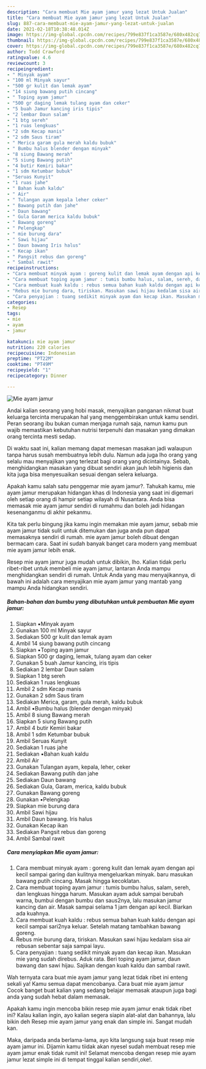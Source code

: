 ```yaml
---
description: "Cara membuat Mie ayam jamur yang lezat Untuk Jualan"
title: "Cara membuat Mie ayam jamur yang lezat Untuk Jualan"
slug: 887-cara-membuat-mie-ayam-jamur-yang-lezat-untuk-jualan
date: 2021-02-18T10:38:48.014Z
image: https://img-global.cpcdn.com/recipes/799e837f1ca3587e/680x482cq70/mie-ayam-jamur-foto-resep-utama.jpg
thumbnail: https://img-global.cpcdn.com/recipes/799e837f1ca3587e/680x482cq70/mie-ayam-jamur-foto-resep-utama.jpg
cover: https://img-global.cpcdn.com/recipes/799e837f1ca3587e/680x482cq70/mie-ayam-jamur-foto-resep-utama.jpg
author: Todd Crawford
ratingvalue: 4.6
reviewcount: 3
recipeingredient:
- " Minyak ayam"
- "100 ml Minyak sayur"
- "500 gr kulit dan lemak ayam"
- "14 siung bawang putih cincang"
- " Toping ayam jamur"
- "500 gr daging lemak tulang ayam dan ceker"
- "5 buah Jamur kancing iris tipis"
- "2 lembar Daun salam"
- "1 btg sereh"
- "1 ruas lengkuas"
- "2 sdm Kecap manis"
- "2 sdm Saus tiram"
- " Merica garam gula merah kaldu bubuk"
- " Bumbu halus blender dengan minyak"
- "8 siung Bawang merah"
- "5 siung Bawang putih"
- "4 butir Kemiri bakar"
- "1 sdm Ketumbar bubuk"
- "Seruas Kunyit"
- "1 ruas jahe"
- " Bahan kuah kaldu"
- " Air"
- " Tulangan ayam kepala leher ceker"
- " Bawang putih dan jahe"
- " Daun bawang"
- " Gula Garam merica kaldu bubuk"
- " Bawang goreng"
- " Pelengkap"
- " mie burung dara"
- " Sawi hijau"
- " Daun bawang Iris halus"
- " Kecap ikan"
- " Pangsit rebus dan goreng"
- " Sambal rawit"
recipeinstructions:
- "Cara membuat minyak ayam : goreng kulit dan lemak ayam dengan api kecil sampai garing dan kulitnya mengeluarkan minyak. baru masukan bawang putih cincang. Masak hingga kecoklatan."
- "Cara membuat toping ayam jamur : tumis bumbu halus, salam, sereh, dan lengkuas hingga harum. Masukan ayam aduk sampai berubah warna, bumbui dengan bumbu dan saus2nya, lalu masukan jamur kancing dan air. Masak sampai selama 1 jam dengan api kecil. Biarkan ada kuahnya."
- "Cara membuat kuah kaldu : rebus semua bahan kuah kaldu dengan api kecil sampai sari2nya keluar. Setelah matang tambahkan bawang goreng."
- "Rebus mie burung dara, tiriskan. Masukan sawi hijau kedalam sisa air rebusan sebentar saja sampai layu."
- "Cara penyajian : tuang sedikit minyak ayam dan kecap ikan. Masukan mie yang sudah direbus. Aduk rata. Beri toping ayam jamur, daun bawang dan sawi hijau. Sajikan dengan kuah kaldu dan sambal rawit."
categories:
- Resep
tags:
- mie
- ayam
- jamur

katakunci: mie ayam jamur 
nutrition: 220 calories
recipecuisine: Indonesian
preptime: "PT22M"
cooktime: "PT49M"
recipeyield: "1"
recipecategory: Dinner

---
```



![Mie ayam jamur](https://img-global.cpcdn.com/recipes/799e837f1ca3587e/680x482cq70/mie-ayam-jamur-foto-resep-utama.jpg)

Andai kalian seorang yang hobi masak, menyajikan panganan nikmat buat keluarga tercinta merupakan hal yang menggembirakan untuk kamu sendiri. Peran seorang ibu bukan cuman menjaga rumah saja, namun kamu pun wajib memastikan kebutuhan nutrisi terpenuhi dan masakan yang dimakan orang tercinta mesti sedap.

Di waktu  saat ini, kalian memang dapat memesan masakan jadi walaupun tanpa harus susah membuatnya lebih dulu. Namun ada juga lho orang yang selalu mau menyajikan yang terlezat bagi orang yang dicintainya. Sebab, menghidangkan masakan yang dibuat sendiri akan jauh lebih higienis dan kita juga bisa menyesuaikan sesuai dengan selera keluarga. 



Apakah kamu salah satu penggemar mie ayam jamur?. Tahukah kamu, mie ayam jamur merupakan hidangan khas di Indonesia yang saat ini digemari oleh setiap orang di hampir setiap wilayah di Nusantara. Anda bisa memasak mie ayam jamur sendiri di rumahmu dan boleh jadi hidangan kesenanganmu di akhir pekanmu.

Kita tak perlu bingung jika kamu ingin memakan mie ayam jamur, sebab mie ayam jamur tidak sulit untuk ditemukan dan juga anda pun dapat memasaknya sendiri di rumah. mie ayam jamur boleh dibuat dengan bermacam cara. Saat ini sudah banyak banget cara modern yang membuat mie ayam jamur lebih enak.

Resep mie ayam jamur juga mudah untuk dibikin, lho. Kalian tidak perlu ribet-ribet untuk membeli mie ayam jamur, lantaran Anda mampu menghidangkan sendiri di rumah. Untuk Anda yang mau menyajikannya, di bawah ini adalah cara menyajikan mie ayam jamur yang mantab yang mampu Anda hidangkan sendiri.

<!--inarticleads1-->

##### Bahan-bahan dan bumbu yang dibutuhkan untuk pembuatan Mie ayam jamur:

1. Siapkan  ▪️Minyak ayam
1. Gunakan 100 ml Minyak sayur
1. Sediakan 500 gr kulit dan lemak ayam
1. Ambil 14 siung bawang putih cincang
1. Siapkan  ▪️Toping ayam jamur
1. Siapkan 500 gr daging, lemak, tulang ayam dan ceker
1. Gunakan 5 buah Jamur kancing, iris tipis
1. Sediakan 2 lembar Daun salam
1. Siapkan 1 btg sereh
1. Sediakan 1 ruas lengkuas
1. Ambil 2 sdm Kecap manis
1. Gunakan 2 sdm Saus tiram
1. Sediakan  Merica, garam, gula merah, kaldu bubuk
1. Ambil  ▪️Bumbu halus (blender dengan minyak)
1. Ambil 8 siung Bawang merah
1. Siapkan 5 siung Bawang putih
1. Ambil 4 butir Kemiri bakar
1. Ambil 1 sdm Ketumbar bubuk
1. Ambil Seruas Kunyit
1. Sediakan 1 ruas jahe
1. Sediakan  ▪️Bahan kuah kaldu
1. Ambil  Air
1. Gunakan  Tulangan ayam, kepala, leher, ceker
1. Sediakan  Bawang putih dan jahe
1. Sediakan  Daun bawang
1. Sediakan  Gula, Garam, merica, kaldu bubuk
1. Gunakan  Bawang goreng
1. Gunakan  ▪️Pelengkap
1. Siapkan  mie burung dara
1. Ambil  Sawi hijau
1. Ambil  Daun bawang. Iris halus
1. Gunakan  Kecap ikan
1. Sediakan  Pangsit rebus dan goreng
1. Ambil  Sambal rawit




<!--inarticleads2-->

##### Cara menyiapkan Mie ayam jamur:

1. Cara membuat minyak ayam : goreng kulit dan lemak ayam dengan api kecil sampai garing dan kulitnya mengeluarkan minyak. baru masukan bawang putih cincang. Masak hingga kecoklatan.
1. Cara membuat toping ayam jamur : tumis bumbu halus, salam, sereh, dan lengkuas hingga harum. Masukan ayam aduk sampai berubah warna, bumbui dengan bumbu dan saus2nya, lalu masukan jamur kancing dan air. Masak sampai selama 1 jam dengan api kecil. Biarkan ada kuahnya.
1. Cara membuat kuah kaldu : rebus semua bahan kuah kaldu dengan api kecil sampai sari2nya keluar. Setelah matang tambahkan bawang goreng.
1. Rebus mie burung dara, tiriskan. Masukan sawi hijau kedalam sisa air rebusan sebentar saja sampai layu.
1. Cara penyajian : tuang sedikit minyak ayam dan kecap ikan. Masukan mie yang sudah direbus. Aduk rata. Beri toping ayam jamur, daun bawang dan sawi hijau. Sajikan dengan kuah kaldu dan sambal rawit.




Wah ternyata cara buat mie ayam jamur yang lezat tidak ribet ini enteng sekali ya! Kamu semua dapat mencobanya. Cara buat mie ayam jamur Cocok banget buat kalian yang sedang belajar memasak ataupun juga bagi anda yang sudah hebat dalam memasak.

Apakah kamu ingin mencoba bikin resep mie ayam jamur enak tidak ribet ini? Kalau kalian ingin, ayo kalian segera siapin alat-alat dan bahannya, lalu bikin deh Resep mie ayam jamur yang enak dan simple ini. Sangat mudah kan. 

Maka, daripada anda berlama-lama, ayo kita langsung saja buat resep mie ayam jamur ini. Dijamin kamu tiidak akan nyesel sudah membuat resep mie ayam jamur enak tidak rumit ini! Selamat mencoba dengan resep mie ayam jamur lezat simple ini di tempat tinggal kalian sendiri,oke!.

